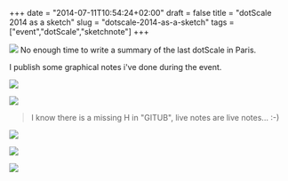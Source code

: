 +++
date = "2014-07-11T10:54:24+02:00"
draft = false
title = "dotScale 2014 as a sketch"
slug = "dotscale-2014-as-a-sketch"
tags = ["event","dotScale","sketchnote"]
+++

![](/content/images/2014/Jul/dotscale2014.png)
No enough time to write a summary of the last dotScale in Paris.

I publish some graphical notes i've done during the event.

![](/content/images/2014/Jul/dotscale14_notes_talk1.png)

![](/content/images/2014/Jul/dotscale14_notes_talk2.png)

> I know there is a missing H in "GITUB", live notes are live notes... :-)

![](/content/images/2014/Jul/dotscale14_notes_talk3.png)

![](/content/images/2014/Jul/dotscale14_notes_talk4-1.png)

![](/content/images/2014/Jul/dotscale14_notes_talk5.png)

